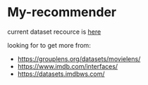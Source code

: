 # My-recommender
current dataset recource is [here](https://data.world/robertjoellewis/film-subtitles)

looking for to get more from:
- https://grouplens.org/datasets/movielens/
- https://www.imdb.com/interfaces/
- https://datasets.imdbws.com/
